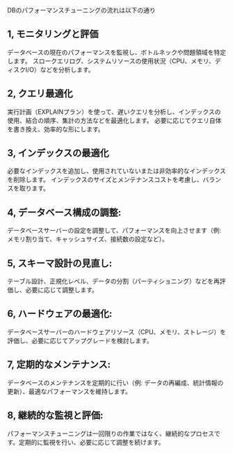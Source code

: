 DBのパフォーマンスチューニングの流れは以下の通り

## 1, モニタリングと評価
データベースの現在のパフォーマンスを監視し、ボトルネックや問題領域を特定します。
スロークエリログ、システムリソースの使用状況（CPU、メモリ、ディスクI/O）などを分析します。

## 2, クエリ最適化
実行計画（EXPLAINプラン）を使って、遅いクエリを分析し、インデックスの使用、結合の順序、集計の方法などを最適化します。
必要に応じてクエリ自体を書き換え、効率的な形にします。

## 3, インデックスの最適化
必要なインデックスを追加し、使用されていないまたは非効率的なインデックスを削除します。
インデックスのサイズとメンテナンスコストを考慮し、バランスを取ります。

## 4, データベース構成の調整:
データベースサーバーの設定を調整して、パフォーマンスを向上させます（例: メモリ割り当て、キャッシュサイズ、接続数の設定など）。

## 5, スキーマ設計の見直し:
テーブル設計、正規化レベル、データの分割（パーティショニング）などを再評価し、必要に応じて調整します。

## 6, ハードウェアの最適化:
データベースサーバーのハードウェアリソース（CPU、メモリ、ストレージ）を評価し、必要に応じてアップグレードを検討します。

## 7, 定期的なメンテナンス:
データベースのメンテナンスを定期的に行い（例: データの再編成、統計情報の更新）、最適なパフォーマンスを維持します。

## 8, 継続的な監視と評価:
パフォーマンスチューニングは一回限りの作業ではなく、継続的なプロセスです。定期的に監視を行い、必要に応じて調整を続けます。












